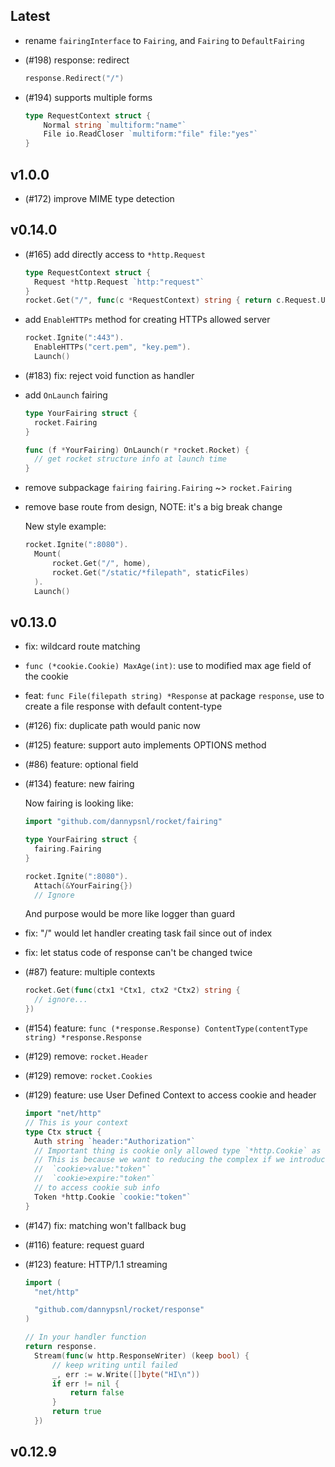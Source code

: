 ## Latest

- rename `fairingInterface` to `Fairing`, and `Fairing` to `DefaultFairing`
- (#198) response: redirect
  ```go
  response.Redirect("/")
  ```
- (#194) supports multiple forms

  ```go
  type RequestContext struct {
      Normal string `multiform:"name"`
      File io.ReadCloser `multiform:"file" file:"yes"`
  }
  ```

## v1.0.0

- (#172) improve MIME type detection

## v0.14.0

- (#165) add directly access to `*http.Request`
  ```go
  type RequestContext struct {
  	Request *http.Request `http:"request"`
  }
  rocket.Get("/", func(c *RequestContext) string { return c.Request.URL.Path })
  ```
- add `EnableHTTPs` method for creating HTTPs allowed server
  ```go
  rocket.Ignite(":443").
  	EnableHTTPs("cert.pem", "key.pem").
  	Launch()
  ```
- (#183) fix: reject void function as handler
- add `OnLaunch` fairing

  ```go
  type YourFairing struct {
  	rocket.Fairing
  }

  func (f *YourFairing) OnLaunch(r *rocket.Rocket) {
  	// get rocket structure info at launch time
  }
  ```

- remove subpackage `fairing`
  `fairing.Fairing` ~> `rocket.Fairing`
- remove base route from design, NOTE: it's a big break change

  New style example:

  ```go
  rocket.Ignite(":8080").
  	Mount(
  		rocket.Get("/", home),
  		rocket.Get("/static/*filepath", staticFiles)
   	).
  	Launch()
  ```

## v0.13.0

- fix: wildcard route matching
- `func (*cookie.Cookie) MaxAge(int)`: use to modified max age field of the cookie
- feat: `func File(filepath string) *Response` at package `response`, use to create a file response with default content-type
- (#126) fix: duplicate path would panic now
- (#125) feature: support auto implements OPTIONS method
- (#86) feature: optional field
- (#134) feature: new fairing

  Now fairing is looking like:

  ```go
  import "github.com/dannypsnl/rocket/fairing"

  type YourFairing struct {
  	fairing.Fairing
  }

  rocket.Ignite(":8080").
  	Attach(&YourFairing{})
  	// Ignore
  ```

  And purpose would be more like logger than guard

- fix: "/" would let handler creating task fail since out of index
- fix: let status code of response can't be changed twice
- (#87) feature: multiple contexts
  ```go
  rocket.Get(func(ctx1 *Ctx1, ctx2 *Ctx2) string {
  	// ignore...
  })
  ```
- (#154) feature: `func (*response.Response) ContentType(contentType string) *response.Response`
- (#129) remove: `rocket.Header`
- (#129) remove: `rocket.Cookies`
- (#129) feature: use User Defined Context to access cookie and header
  ```go
  import "net/http"
  // This is your context
  type Ctx struct {
  	Auth string `header:"Authorization"`
  	// Important thing is cookie only allowed type `*http.Cookie` as field
  	// This is because we want to reducing the complex if we introduce
  	//	`cookie>value:"token"`
  	//	`cookie>expire:"token"`
  	// to access cookie sub info
  	Token *http.Cookie `cookie:"token"`
  }
  ```
- (#147) fix: matching won't fallback bug
- (#116) feature: request guard
- (#123) feature: HTTP/1.1 streaming

  ```go
  import (
  	"net/http"

  	"github.com/dannypsnl/rocket/response"
  )

  // In your handler function
  return response.
  	Stream(func(w http.ResponseWriter) (keep bool) {
  		// keep writing until failed
  		_, err := w.Write([]byte("HI\n"))
  		if err != nil {
  			return false
  		}
  		return true
  	})
  ```

## v0.12.9
